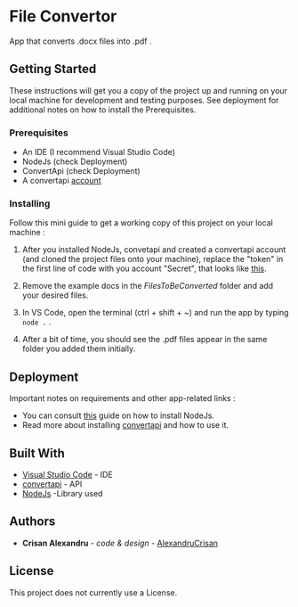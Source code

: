 # File Convertor

App that converts .docx files into .pdf .

## Getting Started

These instructions will get you a copy of the project up and running on your local machine for development and testing purposes. See deployment for additional notes on how to install the Prerequisites.

### Prerequisites

* An IDE (I recommend Visual Studio Code)
* NodeJs (check Deployment)
* ConvertApi (check Deployment)
* A convertapi [account](https://www.convertapi.com/)

### Installing

Follow this mini guide to get a working copy of this project on your local machine :

1.  After you installed NodeJs, convetapi and created a convertapi account (and cloned the project files onto your machine), replace the "token" in the first line of code
with you account "Secret", that looks like [this](https://i.imgur.com/XOso9Hk.png).

2.  Remove the example docs in the *FilesToBeConverted* folder and add your desired files.

3.  In VS Code, open the terminal (ctrl + shift + ~) and run the app by typing ```node .``` .

4.  After a bit of time, you should see the .pdf files appear in the same folder you added them initially.


## Deployment

Important notes on requirements and other app-related links : 

* You can consult [this](https://phoenixnap.com/kb/install-node-js-npm-on-windows) guide on how to install NodeJs.
* Read more about installing [convertapi](https://github.com/ConvertAPI/convertapi-node) and how to use it.

## Built With

* [Visual Studio Code](https://code.visualstudio.com/) - IDE
* [convertapi](https://github.com/ConvertAPI/convertapi-node) - API
* [NodeJs](https://nodejs.org/en/docs/) -Library used

## Authors

* **Crisan Alexandru** - *code & design* - [AlexandruCrisan](https://github.com/AlexandruCrisan)


## License

This project does not currently use a License.



